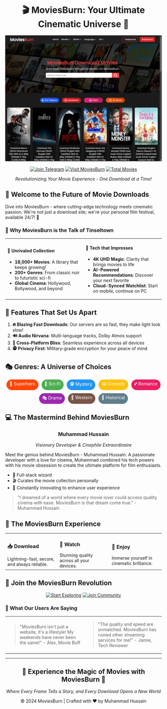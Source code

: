 <div align="center">

# 🎬 MoviesBurn: Your Ultimate Cinematic Universe 🌟

![MoviesBurn Banner](assets/moviesburn-banner.png)

[![Join Telegram](https://img.shields.io/badge/Join%20Us-Telegram-26A5E4?style=for-the-badge&logo=telegram&logoColor=white)](https://t.me/movies_burn)
[![Visit MoviesBurn](https://img.shields.io/badge/Explore-MoviesBurn.com-FF4500?style=for-the-badge&logo=film&logoColor=white)](https://moviesburn.com)
[![Total Movies](https://img.shields.io/badge/18000%2B-Movies-success?style=for-the-badge&logo=imdb&logoColor=white)](https://moviesburn.com)

_Revolutionizing Your Movie Experience - One Download at a Time!_

</div>

## 🚀 Welcome to the Future of Movie Downloads

Dive into MoviesBurn - where cutting-edge technology meets cinematic passion. We're not just a download site; we're your personal film festival, available 24/7! 🎉

### 🌈 Why MoviesBurn is the Talk of Tinseltown

<table>
<tr>
<td width="50%">

#### 🎥 Unrivaled Collection

- **18,000+ Movies**: A library that keeps growing!
- **200+ Genres**: From classic noir to futuristic sci-fi
- **Global Cinema**: Hollywood, Bollywood, and beyond

</td>
<td width="50%">

#### 🚀 Tech that Impresses

- **4K UHD Magic**: Clarity that brings movies to life
- **AI-Powered Recommendations**: Discover your next favorite
- **Cloud-Synced Watchlist**: Start on mobile, continue on PC

</td>
</tr>
</table>

## 🌟 Features That Set Us Apart

1. **🔥 Blazing Fast Downloads**: Our servers are so fast, they make light look slow!
2. **🔊 Audio Nirvana**: Multi-language tracks, Dolby Atmos support
3. **📱 Cross-Platform Bliss**: Seamless experience across all devices
4. **🕵️ Privacy First**: Military-grade encryption for your peace of mind

## 🎭 Genres: A Universe of Choices

<div style="display: flex; flex-wrap: wrap; justify-content: center; gap: 10px; margin: 20px 0;">
<span style="background-color: #FF4500; color: white; padding: 5px 10px; border-radius: 20px;">🦸 Superhero</span>
<span style="background-color: #4CAF50; color: white; padding: 5px 10px; border-radius: 20px;">🚀 Sci-Fi</span>
<span style="background-color: #2196F3; color: white; padding: 5px 10px; border-radius: 20px;">🕵️ Mystery</span>
<span style="background-color: #FFC107; color: white; padding: 5px 10px; border-radius: 20px;">😂 Comedy</span>
<span style="background-color: #E91E63; color: white; padding: 5px 10px; border-radius: 20px;">💕 Romance</span>
<span style="background-color: #9C27B0; color: white; padding: 5px 10px; border-radius: 20px;">🎭 Drama</span>
<span style="background-color: #795548; color: white; padding: 5px 10px; border-radius: 20px;">🤠 Western</span>
<span style="background-color: #607D8B; color: white; padding: 5px 10px; border-radius: 20px;">🏰 Historical</span>
</div>

## 💻 The Mastermind Behind MoviesBurn

<div align="center">

### Muhammad Hussain

_Visionary Developer & Cinephile Extraordinaire_

</div>

Meet the genius behind MoviesBurn - Muhammad Hussain. A passionate developer with a love for cinema, Muhammad combined his tech powers with his movie obsession to create the ultimate platform for film enthusiasts.

- 🚀 Full-stack wizard
- 🎬 Curates the movie collection personally
- 🌟 Constantly innovating to enhance user experience

> "I dreamed of a world where every movie lover could access quality cinema with ease. MoviesBurn is that dream come true." - Muhammad Hussain

## 🌈 The MoviesBurn Experience

<table>
<tr>
<td width="33%">
<h3>📥 Download</h3>
Lightning-fast, secure, and always reliable.
</td>
<td width="33%">
<h3>🍿 Watch</h3>
Stunning quality across all your devices.
</td>
<td width="33%">
<h3>🌟 Enjoy</h3>
Immerse yourself in cinematic brilliance.
</td>
</tr>
</table>

## 🚀 Join the MoviesBurn Revolution

<div align="center">

[![Start Exploring](https://img.shields.io/badge/Start%20Exploring-FF4500?style=for-the-badge&logo=rocket&logoColor=white)](https://moviesburn.com/)
[![Join Community](https://img.shields.io/badge/Join%20Community-26A5E4?style=for-the-badge&logo=telegram&logoColor=white)](https://t.me/movies_burn)

</div>

### 🎉 What Our Users Are Saying

<table>
<tr>
<td width="50%">

> "MoviesBurn isn't just a website, it's a lifestyle! My weekends have never been the same!" - Alex, Movie Buff

</td>
<td width="50%">

> "The quality and speed are unmatched. MoviesBurn has ruined other streaming services for me!" - Jamie, Tech Reviewer

</td>
</tr>
</table>

<div align="center">

---

## 🌟 Experience the Magic of Movies with MoviesBurn 🌟

_Where Every Frame Tells a Story, and Every Download Opens a New World_

© 2024 MoviesBurn | Crafted with ❤️ by Muhammad Hussain

</div>
